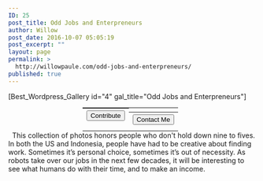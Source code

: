 ```yaml
---
ID: 25
post_title: Odd Jobs and Enterpreneurs
author: Willow
post_date: 2016-10-07 05:05:19
post_excerpt: ""
layout: page
permalink: >
  http://willowpaule.com/odd-jobs-and-enterpreneurs/
published: true
---
```

[Best_Wordpress_Gallery id="4" gal_title="Odd Jobs and Enterpreneurs"]
<table style="width: 40%; margin: 0 auto; margin-top: 0px;">
<table style="width: 40%; margin: 0 auto; margin-top: 0px;">
<tbody>
<tr>
<th style="display: inline-block;"><form action="https://www.paypal.com/cgi-bin/webscr" method="post" target="_blank"><input type="hidden" name="cmd" value="_s-xclick"><input type="hidden" name="hosted_button_id" value="YM9A6HU9BGYGQ"><input style="display: none; margin: 0 auto;" alt="PayPal - The safer, easier way to pay online!" name="submit" type="image" /><button class="btn-lg">Contribute</button>
</form></th>
<th style="display: inline-block;"><a href="http://willowpaule.com/contact/"><button class="btn-lg">Contact Me</button></a></th>
</tr>
</tbody>
</table>
&nbsp;
This collection of photos honors people who don't hold down nine to fives. In both the US and Indonesia, people have had to be creative about finding work. Sometimes it’s personal choice, sometimes it’s out of necessity. As robots take over our jobs in the next few decades, it will be interesting to see what humans do with their time, and to make an income.
